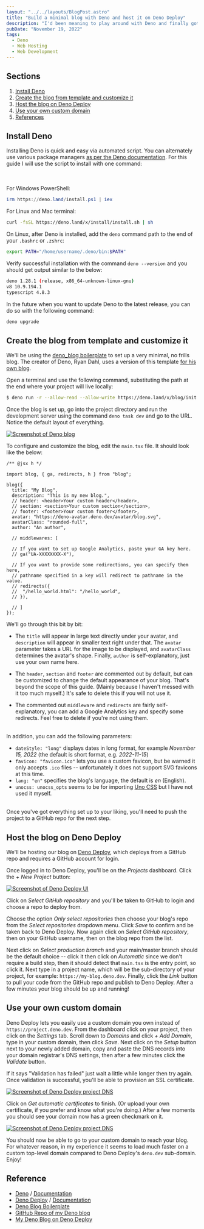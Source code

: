 ```yaml
---
layout: "../../layouts/BlogPost.astro"
title: "Build a minimal blog with Deno and host it on Deno Deploy"
description: "I'd been meaning to play around with Deno and finally got around to doing it in the quickest, easiest (and laziest) way possible -- using a minimal blog template. I also took the opportunity to learn how Deno Deploy works. The whole thing is quick and painless, here's how to do it."
pubDate: "November 19, 2022"
tags:
  - Deno
  - Web Hosting
  - Web Development
---
```


## Sections

1. [Install Deno](#install)
2. [Create the blog from template and customize it](#blog)
3. [Host the blog on Deno Deploy](#deploy)
4. [Use your own custom domain](#domain)
5. [References](#ref)

<div id='install' />

## Install Deno

Installing Deno is quick and easy via automated script. You can alternately use various package managers <a href="https://deno.land/manual@v1.28.1/getting_started/installation" target="_blank" rel="noopener">as per the Deno documentation</a>. For this guide I will use the script to install with one command:
<br><br><br>

For Windows PowerShell:

```powershell
irm https://deno.land/install.ps1 | iex
```

For Linux and Mac terminal:

```bash
curl -fsSL https://deno.land/x/install/install.sh | sh
```

On Linux, after Deno is installed, add the `deno` command path to the end of your `.bashrc` or `.zshrc`:

```bash
export PATH="/home/username/.deno/bin:$PATH"
```

Verify successful installation with the command `deno --version` and you should get output similar to the below:

```bash
deno 1.28.1 (release, x86_64-unknown-linux-gnu)
v8 10.9.194.1
typescript 4.8.3
```

In the future when you want to update Deno to the latest release, you can do so with the following command:

```bash
deno upgrade
```

<div id='blog' />

## Create the blog from template and customize it

We'll be using the <a href="https://github.com/denoland/deno_blog" target="_blank">deno_blog boilerplate</a> to set up a very minimal, no frills blog. The creator of Deno, Ryan Dahl, uses a version of this template <a href="https://tinyclouds.org" target="_blank" rel="noopener">for his own blog</a>.

Open a terminal and use the following command, substituting the path at the end where your project will live locally:

```bash
$ deno run -r --allow-read --allow-write https://deno.land/x/blog/init.ts ./directory/for/blog/
```

Once the blog is set up, go into the project directory and run the development server using the command `deno task dev` and go to the URL. Notice the default layout of everything.

<a href="/img/blog/deno1.png" target="_blank"><img src="/img/blog/deno1.png" alt="Screenshot of Deno blog"></a>

To configure and customize the blog, edit the `main.tsx` file. It should look like the below:

```tsx
/** @jsx h */

import blog, { ga, redirects, h } from "blog";

blog({
  title: "My Blog",
  description: "This is my new blog.",
  // header: <header>Your custom header</header>,
  // section: <section>Your custom section</section>,
  // footer: <footer>Your custom footer</footer>,
  avatar: "https://deno-avatar.deno.dev/avatar/blog.svg",
  avatarClass: "rounded-full",
  author: "An author",

  // middlewares: [

  // If you want to set up Google Analytics, paste your GA key here.
  // ga("UA-XXXXXXXX-X"),

  // If you want to provide some redirections, you can specify them here,
  // pathname specified in a key will redirect to pathname in the value.
  // redirects({
  //  "/hello_world.html": "/hello_world",
  // }),

  // ]
});
```

We'll go through this bit by bit:

- The `title` will appear in large text directly under your avatar, and `description` will appear in smaller text right under that. The `avatar` parameter takes a URL for the image to be displayed, and `avatarClass` determines the avatar's shape. Finally, `author` is self-explanatory, just use your own name here.

- The `header`, `section` and `footer` are commented out by default, but can be customized to change the default appearance of your blog. That's beyond the scope of this guide. (Mainly because I haven't messed with it too much myself.) It's safe to delete this if you will not use it.

- The commented out `middleware` and `redirects` are fairly self-explanatory, you can add a Google Analytics key and specify some redirects. Feel free to delete if you're not using them.
  <br><br>

In addition, you can add the following parameters:

- `dateStyle: "long"` displays dates in long format, for example _November 15, 2022_ (the default is short format, e.g. _2022-11-15_)
- `favicon: "favicon.ico"` lets you use a custom favicon, but be warned it only accepts `.ico` files -- unfortunately it does not support SVG favicons at this time.
- `lang: "en"` specifies the blog's language, the default is _en_ (English).
- `unocss: unocss_opts` seems to be for importing <a href="https://github.com/unocss/unocss" target="_blank" rel="noopener">Uno CSS</a> but I have not used it myself.
  <br><br>

Once you've got everything set up to your liking, you'll need to push the project to a GitHub repo for the next step.

<div id='deploy' />

## Host the blog on Deno Deploy

We'll be hosting our blog on <a href="" target="_blank" rel="noopener">Deno Deploy</a>, which deploys from a GitHub repo and requires a GitHub account for login.

Once logged in to Deno Deploy, you'll be on the _Projects_ dashboard. Click the _+ New Project_ button:

<a href="/img/blog/deno2.png" target="_blank"><img src="/img/blog/deno2.png" alt="Screenshot of Deno Deploy UI"></a>

Click on _Select GitHub repository_ and you'll be taken to GitHub to login and choose a repo to deploy from.

Choose the option _Only select repositories_ then choose your blog's repo from the _Select repositories_ dropdown menu. Click _Save_ to confirm and be taken back to Deno Deploy. Now again click on _Select GitHub repository_, then on your GitHub username, then on the blog repo from the list.

Next click on _Select production branch_ and your main/master branch should be the default choice -- click it then click on _Automatic_ since we don't require a build step, then it should detect that `main.tsx` is the entry point, so click it. Next type in a project name, which will be the sub-directory of your project, for example: `https://my-blog.deno.dev`. Finally, click the _Link_ button to pull your code from the GitHub repo and publish to Deno Deploy. After a few minutes your blog should be up and running!

<div id='domain' />

## Use your own custom domain

Deno Deploy lets you easily use a custom domain you own instead of `https://project.deno.dev`. From the dashboard click on your project, then click on the _Settings_ tab. Scroll down to _Domains_ and click _+ Add Domain_, type in your custom domain, then click _Save_. Next click on the _Setup_ button next to your newly added domain, copy and paste the DNS records into your domain registrar's DNS settings, then after a few minutes click the _Validate_ button.

If it says "Validation has failed" just wait a little while longer then try again. Once validation is successful, you'll be able to provision an SSL certificate.

<a href="/img/blog/deno4.png" target="_blank"><img src="/img/blog/deno4.png" alt="Screenshot of Deno Deploy project DNS"></a>

Click on _Get automatic certificates_ to finish. (Or upload your own certificate, if you prefer and know what you're doing.) After a few moments you should see your domain now has a green checkmark on it.

<a href="/img/blog/deno5.png" target="_blank"><img src="/img/blog/deno5.png" alt="Screenshot of Deno Deploy project DNS"></a>

You should now be able to go to your custom domain to reach your blog. For whatever reason, in my experience it seems to load much faster on a custom top-level domain compared to Deno Deploy's `deno.dev` sub-domain. Enjoy!

<div id='ref' />

## Reference

- <a href="https://deno.land" target="_blank" rel="noopener">Deno</a> / <a href="https://deno.land/manual@v1.28.1/introduction" target="_blank" rel="noopener">Documentation</a>
- <a href="https://deno.com" target="_blank" rel="noopener">Deno Deploy</a> / <a href="https://deno.com/deploy/docs" target="_blank" rel="noopener">Documentation</a>
- <a href="https://github.com/denoland/deno_blog" target="_blank" rel="noopener">Deno Blog Boilerplate</a>
- <a href="https://github.com/fullmetalbrackets/deno-blog" target="_blank" rel="noopener">GitHub Repo of my Deno blog</a>
- <a href="https://adiaz.us" target="_blank" rel="noopener">My Deno Blog on Deno Deploy</a>
